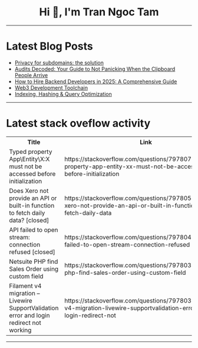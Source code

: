 <h1 align="center">Hi 👋, I'm Tran Ngoc Tam</h1>

---

# Latest Blog Posts 
<!-- BLOG-POST-LIST:START -->
- [Privacy for subdomains: the solution](https://dev.to/nfrankel/privacy-for-subdomains-the-solution-3gbc)
- [Audits Decoded: Your Guide to Not Panicking When the Clipboard People Arrive](https://dev.to/leonardkachi/audits-decoded-your-guide-to-not-panicking-when-the-clipboard-people-arrive-1o7a)
- [How to Hire Backend Developers in 2025: A Comprehensive Guide](https://dev.to/masteringbackend/how-to-hire-backend-developers-in-2025-a-comprehensive-guide-25ki)
- [Web3 Development Toolchain](https://dev.to/loading_blocks/web3-development-toolchain-2d8)
- [Indexing, Hashing &amp; Query Optimization](https://dev.to/ganges07/indexing-hashing-query-optimization-26np)
<!-- BLOG-POST-LIST:END -->

---

# Latest stack oveflow activity
<table>
  <tr><th>Title</th><th>Link</th></tr>
  <!-- STACKOVERFLOW:START --><tr><td>Typed property App\Entity\X:X must not be accessed before initialization</td><td>https://stackoverflow.com/questions/79780756/typed-property-app-entity-xx-must-not-be-accessed-before-initialization</td></tr><tr><td>Does Xero not provide an API or built-in function to fetch daily data? [closed]</td><td>https://stackoverflow.com/questions/79780587/does-xero-not-provide-an-api-or-built-in-function-to-fetch-daily-data</td></tr><tr><td>API failed to open stream: connection refused [closed]</td><td>https://stackoverflow.com/questions/79780439/api-failed-to-open-stream-connection-refused</td></tr><tr><td>Netsuite PHP find Sales Order using custom field</td><td>https://stackoverflow.com/questions/79780397/netsuite-php-find-sales-order-using-custom-field</td></tr><tr><td>Filament v4 migration – Livewire SupportValidation error and login redirect not working</td><td>https://stackoverflow.com/questions/79780386/filament-v4-migration-livewire-supportvalidation-error-and-login-redirect-not</td></tr><!-- STACKOVERFLOW:END -->
</table>

---


